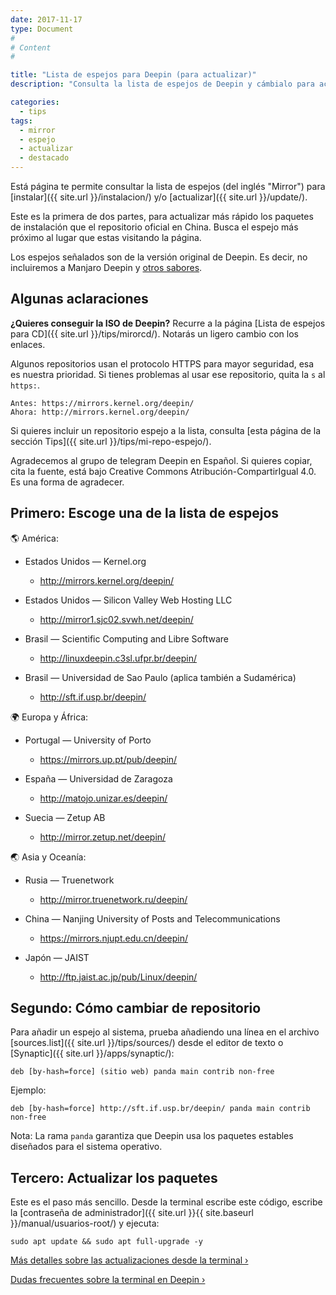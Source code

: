 ```yaml
---
date: 2017-11-17
type: Document
#
# Content
#

title: "Lista de espejos para Deepin (para actualizar)"
description: "Consulta la lista de espejos de Deepin y cámbialo para actualizar a lo último de Deepin."

categories:
  - tips
tags:
  - mirror
  - espejo
  - actualizar
  - destacado
---
```


Está página te permite consultar la lista de espejos (del inglés "Mirror") para [instalar]({{ site.url }}/instalacion/) y/o [actualizar]({{ site.url }}/update/).

Este es la primera de dos partes, para actualizar más rápido los paquetes de instalación que el repositorio oficial en China. Busca el espejo más próximo al lugar que estas visitando la página.

Los espejos señalados son de la versión original de Deepin. Es decir, no incluiremos a Manjaro Deepin y <a href="/manual/sabores/">otros sabores</a>.

## Algunas aclaraciones
**¿Quieres conseguir la ISO de Deepin?** Recurre a la página [Lista de espejos para CD]({{ site.url }}/tips/mirorcd/). Notarás un ligero cambio con los enlaces.

Algunos repositorios usan el protocolo HTTPS para mayor seguridad, esa es nuestra prioridad. Si tienes problemas al usar ese repositorio, quita la `s` al `https:`.

~~~
Antes: https://mirrors.kernel.org/deepin/
Ahora: http://mirrors.kernel.org/deepin/
~~~

Si quieres incluir un repositorio espejo a la lista, consulta [esta página de la sección Tips]({{ site.url }}/tips/mi-repo-espejo/).

Agradecemos al grupo de telegram Deepin en Español. Si quieres copiar, cita la fuente, está bajo Creative Commons Atribución-CompartirIgual 4.0. Es una forma de agradecer.

## Primero: Escoge una de la lista de espejos

🌎 América:

* Estados Unidos — Kernel.org
  - <a href="http://mirrors.kernel.org/deepin/">http://mirrors.kernel.org/deepin/</a>

* Estados Unidos — Silicon Valley Web Hosting LLC
  - <a href="http://mirror1.sjc02.svwh.net/deepin/">http://mirror1.sjc02.svwh.net/deepin/</a>

* Brasil —  Scientific Computing and Libre Software
  - <a href="http://linuxdeepin.c3sl.ufpr.br/deepin/">http://linuxdeepin.c3sl.ufpr.br/deepin/</a>

* Brasil — Universidad de Sao Paulo (aplica también a Sudamérica)
  - <a href="http://sft.if.usp.br/deepin/">http://sft.if.usp.br/deepin/</a>

🌍 Europa y África:

* Portugal — University of Porto
  - <a href="https://mirrors.up.pt/pub/deepin/">https://mirrors.up.pt/pub/deepin/</a>

* España — Universidad de Zaragoza
  - <a href="http://matojo.unizar.es/deepin/">http://matojo.unizar.es/deepin/</a>

* Suecia — Zetup AB
  - <a href="http://mirror.zetup.net/deepin/">http://mirror.zetup.net/deepin/</a>

🌏 Asia y Oceanía:

* Rusia — Truenetwork
  - <a href="http://mirror.truenetwork.ru/deepin/">http://mirror.truenetwork.ru/deepin/</a>

* China — Nanjing University of Posts and Telecommunications
  - <a href="https://mirrors.njupt.edu.cn/deepin/">https://mirrors.njupt.edu.cn/deepin/</a>

* Japón — JAIST
  - <a href="http://ftp.jaist.ac.jp/pub/Linux/deepin/">http://ftp.jaist.ac.jp/pub/Linux/deepin/</a>

## Segundo: Cómo cambiar de repositorio
Para añadir un espejo al sistema, prueba añadiendo una línea en el archivo [sources.list]({{ site.url }}/tips/sources/) desde el editor de texto o [Synaptic]({{ site.url }}/apps/synaptic/):

~~~
deb [by-hash=force] (sitio web) panda main contrib non-free
~~~

Ejemplo:

~~~
deb [by-hash=force] http://sft.if.usp.br/deepin/ panda main contrib non-free
~~~

Nota: La rama `panda` garantiza que Deepin usa los paquetes estables diseñados para el sistema operativo.

## Tercero: Actualizar los paquetes
Este es el paso más sencillo. Desde la terminal escribe este código, escribe la [contraseña de administrador]({{ site.url }}{{ site.baseurl }}/manual/usuarios-root/) y ejecuta:

~~~
sudo apt update && sudo apt full-upgrade -y
~~~

<a class="radius button small" href="{{ site.url }}{{ site.baseurl }}/anexos/actualizar-terminal/">Más detalles sobre las actualizaciones desde la terminal ›</a>

<a class="radius button small" href="{{ site.url }}{{ site.baseurl }}/anexos/dudas-terminal/">Dudas frecuentes sobre la terminal en Deepin ›</a>
